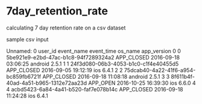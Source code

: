 # 7day_retention_rate
calculating 7 day retention rate on a csv dataset 

sample csv input

Unnamed: 0	user_id	event_name	event_time	os_name	app_version
0	0	5be921e9-e2bd-47ac-b1c8-94f7289324a2	APP_CLOSED	2016-09-18 03:06:25	android	2.5.1
1	1	24f3d080-06b3-4053-b1c0-c1f4e40455d5	APP_CLOSED	2016-09-05 19:12:19	ios	6.4.1
2	2	75dcab40-4a22-41f6-a954-bc859fb6721f	APP_CLOSED	2016-09-18 11:08:18	android	2.5.1
3	3	8f611b4f-40ad-4a51-b965-1312e72aa23d	APP_OPEN	2016-10-25 16:39:30	ios	6.6.0
4	4	acbd5423-6a84-4a41-b520-faf7e078b14c	APP_CLOSED	2016-09-18 11:24:28	ios	6.4.1

